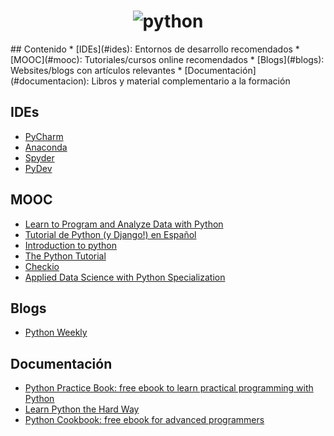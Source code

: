 <h1 align="center">
	<img src="https://www.python.org/static/img/python-logo@2x.png" alt="python">
	<br>
</h1>
## Contenido
* [IDEs](#ides): Entornos de desarrollo recomendados
* [MOOC](#mooc): Tutoriales/cursos online recomendados
* [Blogs](#blogs): Websites/blogs con artículos relevantes
* [Documentación](#documentacion): Libros y material complementario a la formación

## IDEs
- [PyCharm](https://www.jetbrains.com/pycharm/)
- [Anaconda](http://damnwidget.github.io/anaconda/)
- [Spyder](https://github.com/spyder-ide/spyder)
- [PyDev](http://www.pydev.org/)

## MOOC
- [Learn to Program and Analyze Data with Python](https://www.coursera.org/specializations/python)
- [Tutorial de Python (y Django!) en Español](http://tutorial.python.org.ar/)
- [Introduction to python](https://www.codecademy.com/learn/python)
- [The Python Tutorial](https://docs.python.org/3/tutorial/index.html)
- [Checkio](https://py.checkio.org/)
- [Applied Data Science with Python Specialization](https://www.coursera.org/specializations/data-science-python)

## Blogs
- [Python Weekly](http://www.pythonweekly.com)

## Documentación 
- [Python Practice Book: free ebook to learn practical programming with Python](http://anandology.com/python-practice-book/index.html)
- [Learn Python the Hard Way](https://learnpythonthehardway.org/book/)
- [Python Cookbook: free ebook for advanced programmers](http://chimera.labs.oreilly.com/books/1230000000393/index.html)
